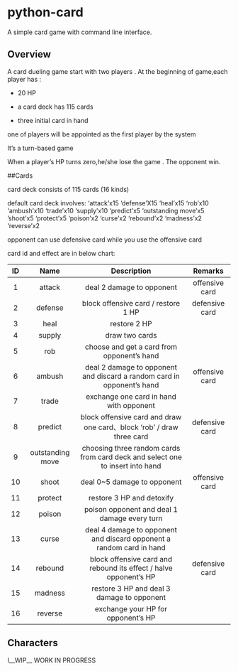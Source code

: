 # python-card
A simple card game with command line interface.
## Overview

A  card dueling game start with two players . 
At the beginning of game,each player has :

* 20 HP

* a card deck has 115 cards

* three initial card in hand

one of players will be appointed as the first player by the system

It’s a turn-based game

When a player’s HP turns zero,he/she lose the game . The opponent win.


##Cards 

card deck consists of 115 cards (16 kinds)

default card deck involves: ‘attack’x15 ‘defense’X15  ‘heal’x15 ‘rob’x10
‘ambush’x10 ‘trade’x10 ‘supply’x10 ‘predict’x5 ‘outstanding move’x5
’shoot’x5 ‘protect’x5 ‘poison’x2 ‘curse’x2 ‘rebound’x2 ‘madness’x2 ‘reverse’x2

opponent can use defensive card while you use the offensive card

card id and effect are in below chart:

|  ID | Name | Description | Remarks |
| :--:   | :-----:  | :----: | :-----: |
| 1 | attack | deal 2 damage to opponent | offensive card |
| 2 | defense | block offensive card / restore 1 HP  | defensive card |
| 3 | heal |  restore 2 HP  |  |
| 4 | supply | draw two cards  |  |
| 5 | rob | choose and get a card from opponent’s hand|  |
| 6 | ambush | deal 2 damage to opponent and discard a random card in opponent’s hand | offensive card |
| 7 | trade | exchange one card in hand with opponent  |  |
| 8 | predict | block offensive card and draw one card、block ‘rob’ / draw three card | defensive card |
| 9 | outstanding move | choosing three random cards from card deck and select one to insert into hand  |  |
| 10 | shoot | deal 0~5 damage to opponent  | offensive card |
| 11 | protect | restore 3 HP and detoxify |  |
| 12 | poison | poison opponent and deal 1 damage every turn  |  |
| 13 | curse | deal 4 damage to opponent and discard opponent a random card in hand  |  |
| 14 | rebound | block offensive card and rebound its effect / halve opponent’s HP  | defensive card |
| 15 | madness | restore 3 HP and deal 3 damage to opponent |  |
| 16 | reverse | exchange your HP for opponent’s HP  | <br> |


## Characters
I__WIP__ WORK IN PROGRESS




